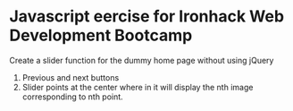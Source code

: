 Javascript eercise for Ironhack Web Development Bootcamp
========================================================

Create a slider function for the dummy home page without using jQuery</br>
1. Previous and next buttons</br>
2. Slider points at the center where in it will display the nth image corresponding to nth point.

